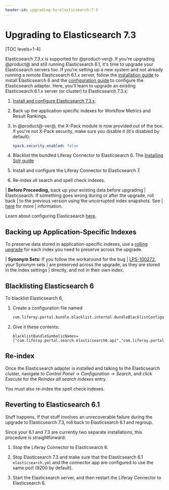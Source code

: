 ```yaml
---
header-id: upgrading-to-elasticsearch-7-3
---
```


# Upgrading to Elasticsearch 7.3

[TOC levels=1-4]

Elasticsearch 7.3.x is supported for @product-ver@. If you're upgrading
@product@ and still running Elasticsearch 6.1, it's time to upgrade your
Elasticsearch servers too. If you're setting up a new system and not already
running a remote Elasticsearch 6.1.x server, follow the 
[installation guide](/docs/7-2/deploy/-/knowledge_base/d/installing-elasticsearch) to install
Elasticsearch 6 and the 
[configuration guide](/docs/7-2/deploy/-/knowledge_base/d/configuring-the-liferay-elasticsearch-connector)
to configure the Elasticsearch adapter. Here, you'll learn to upgrade an
existing Elasticsearch 6.1.x server (or cluster) to Elasticsearch 7.3.x: 

1.  [Install and configure Elasticsearch 7.3.x](/docs/7-2/deploy/-/knowledge_base/d/elasticsearch).

2.  Back up the application specific indexes for Workflow Metrics and Result
    Rankings.

3. In @product@-ver@, the X-Pack module is now provided out of the box. If
   you're not X-Pack security, make sure you disable it (it's disabled by
   default):

    ```yml
    xpack.security.enabled: false
    ```

4.  Blacklist the bundled Liferay Connector to Elasticsearch 6. The [Installing Solr guide]()

5.  Install and configure the Liferay Connector to Elasticsearch 7.

6.  Re-index all search  and spell check indexes.

| **Before Proceeding,** back up your existing data before upgrading
| Elasticsearch. If something goes wrong during or after the upgrade, roll back
| to the previous version using the uncorrupted index snapshots. See
| [here](/docs/7-2/deploy/-/knowledge_base/d/backing-up-elasticsearch) for more
| information.

Learn about configuring Elasticsearch [here](/docs/7-2/deploy/-/knowledge_base/d/configuring-the-liferay-elasticsearch-connector).

## Backing up Application-Specific Indexes

To preserve data stored in application-specific indexes, use a
[rolling upgrade](https://www.elastic.co/guide/en/elasticsearch/reference/7.4/rolling-upgrades.html)
for each index you need to preserve across the upgrade.

| **Synonym Sets:** If you follow the workaround for the bug
| [LPS-100272](https://issues.liferay.com/browse/LPS-100272), your Synonym sets
| are preserved across the upgrade, as they are stored in the index settings
| directly, and not in their own index.

## Blacklisting Elasticsearch 6

To blacklist Elasticsearch 6,

1.  Create a configuration file named

    ```sh
    com.liferay.portal.bundle.blacklist.internal.BundleBlacklistConfiguration.config
    ```

2.  Give it these contents:

    ```properties
    blacklistBundleSymbolicNames=["com.liferay.portal.search.elasticsearch6.api","com.liferay.portal.search.elasticsearch6.impl","com.liferay.portal.search.elasticsearch6.spi"]
    ```

## Re-index

Once the Elasticsearch adapter is installed and talking to the Elasticsearch
cluster, navigate to *Control Panel* &rarr; *Configuration* &rarr; *Search*,
and click *Execute* for the *Reindex all search indexes* entry.

You must also re-index the spell check indexes.

## Reverting to Elasticsearch 6.1 

Stuff happens. If that stuff involves an unrecoverable failure during the
upgrade to Elasticsearch 7.3, roll back to Elasticsearch 6.1 and regroup.

Since your 6.1 and 7.3 are currently two separate installations, this procedure
is straightforward:

1.  Stop the Liferay Connector to Elasticsearch 6.

2.  Stop Elasticsearch 7.3 and make sure that the Elasticsearch 6.1
    `elasticsearch.yml` and the connector app are configured to use the same
    port (9200 by default).

3.  Start the Elasticsearch server, and then restart the Liferay Connector to
    Elasticsearch 6.

